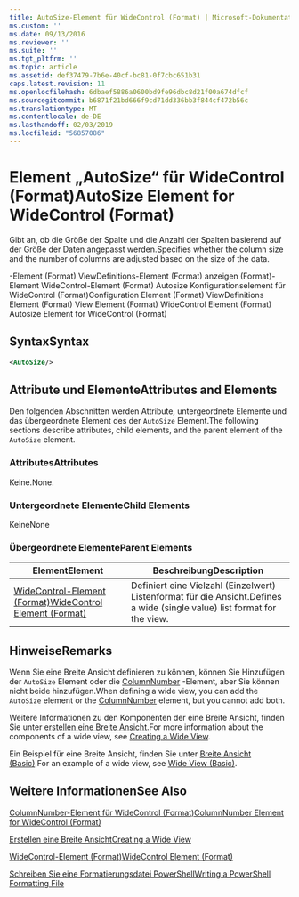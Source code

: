 ```yaml
---
title: AutoSize-Element für WideControl (Format) | Microsoft-Dokumentation
ms.custom: ''
ms.date: 09/13/2016
ms.reviewer: ''
ms.suite: ''
ms.tgt_pltfrm: ''
ms.topic: article
ms.assetid: def37479-7b6e-40cf-bc81-0f7cbc651b31
caps.latest.revision: 11
ms.openlocfilehash: 6dbaef5886a0600bd9fe96dbc8d21f00a674dfcf
ms.sourcegitcommit: b6871f21bd666f9cd71dd336bb3f844cf472b56c
ms.translationtype: MT
ms.contentlocale: de-DE
ms.lasthandoff: 02/03/2019
ms.locfileid: "56857086"
---
```

# <a name="autosize-element-for-widecontrol-format"></a><span data-ttu-id="c9eee-102">Element „AutoSize“ für WideControl (Format)</span><span class="sxs-lookup"><span data-stu-id="c9eee-102">AutoSize Element for WideControl (Format)</span></span>

<span data-ttu-id="c9eee-103">Gibt an, ob die Größe der Spalte und die Anzahl der Spalten basierend auf der Größe der Daten angepasst werden.</span><span class="sxs-lookup"><span data-stu-id="c9eee-103">Specifies whether the column size and the number of columns are adjusted based on the size of the data.</span></span>

<span data-ttu-id="c9eee-104">-Element (Format) ViewDefinitions-Element (Format) anzeigen (Format)-Element WideControl-Element (Format) Autosize Konfigurationselement für WideControl (Format)</span><span class="sxs-lookup"><span data-stu-id="c9eee-104">Configuration Element (Format) ViewDefinitions Element (Format) View Element (Format) WideControl Element (Format) Autosize Element for WideControl (Format)</span></span>

## <a name="syntax"></a><span data-ttu-id="c9eee-105">Syntax</span><span class="sxs-lookup"><span data-stu-id="c9eee-105">Syntax</span></span>

```xml
<AutoSize/>
```

## <a name="attributes-and-elements"></a><span data-ttu-id="c9eee-106">Attribute und Elemente</span><span class="sxs-lookup"><span data-stu-id="c9eee-106">Attributes and Elements</span></span>

<span data-ttu-id="c9eee-107">Den folgenden Abschnitten werden Attribute, untergeordnete Elemente und das übergeordnete Element des der `AutoSize` Element.</span><span class="sxs-lookup"><span data-stu-id="c9eee-107">The following sections describe attributes, child elements, and the parent element of the `AutoSize` element.</span></span>

### <a name="attributes"></a><span data-ttu-id="c9eee-108">Attributes</span><span class="sxs-lookup"><span data-stu-id="c9eee-108">Attributes</span></span>

<span data-ttu-id="c9eee-109">Keine.</span><span class="sxs-lookup"><span data-stu-id="c9eee-109">None.</span></span>

### <a name="child-elements"></a><span data-ttu-id="c9eee-110">Untergeordnete Elemente</span><span class="sxs-lookup"><span data-stu-id="c9eee-110">Child Elements</span></span>

<span data-ttu-id="c9eee-111">Keine</span><span class="sxs-lookup"><span data-stu-id="c9eee-111">None</span></span>

### <a name="parent-elements"></a><span data-ttu-id="c9eee-112">Übergeordnete Elemente</span><span class="sxs-lookup"><span data-stu-id="c9eee-112">Parent Elements</span></span>

|<span data-ttu-id="c9eee-113">Element</span><span class="sxs-lookup"><span data-stu-id="c9eee-113">Element</span></span>|<span data-ttu-id="c9eee-114">Beschreibung</span><span class="sxs-lookup"><span data-stu-id="c9eee-114">Description</span></span>|
|-------------|-----------------|
|[<span data-ttu-id="c9eee-115">WideControl-Element (Format)</span><span class="sxs-lookup"><span data-stu-id="c9eee-115">WideControl Element (Format)</span></span>](./widecontrol-element-format.md)|<span data-ttu-id="c9eee-116">Definiert eine Vielzahl (Einzelwert) Listenformat für die Ansicht.</span><span class="sxs-lookup"><span data-stu-id="c9eee-116">Defines a wide (single value) list format for the view.</span></span>|

## <a name="remarks"></a><span data-ttu-id="c9eee-117">Hinweise</span><span class="sxs-lookup"><span data-stu-id="c9eee-117">Remarks</span></span>

<span data-ttu-id="c9eee-118">Wenn Sie eine Breite Ansicht definieren zu können, können Sie Hinzufügen der `AutoSize` Element oder die [ColumnNumber](./columnnumber-element-for-widecontrol-format.md) -Element, aber Sie können nicht beide hinzufügen.</span><span class="sxs-lookup"><span data-stu-id="c9eee-118">When defining a wide view, you can add the `AutoSize` element or the [ColumnNumber](./columnnumber-element-for-widecontrol-format.md) element, but you cannot add both.</span></span>

<span data-ttu-id="c9eee-119">Weitere Informationen zu den Komponenten der eine Breite Ansicht, finden Sie unter [erstellen eine Breite Ansicht](./creating-a-wide-view.md).</span><span class="sxs-lookup"><span data-stu-id="c9eee-119">For more information about the components of a wide view, see [Creating a Wide View](./creating-a-wide-view.md).</span></span>

<span data-ttu-id="c9eee-120">Ein Beispiel für eine Breite Ansicht, finden Sie unter [Breite Ansicht (Basic)](./wide-view-basic.md).</span><span class="sxs-lookup"><span data-stu-id="c9eee-120">For an example of a wide view, see [Wide View (Basic)](./wide-view-basic.md).</span></span>

## <a name="see-also"></a><span data-ttu-id="c9eee-121">Weitere Informationen</span><span class="sxs-lookup"><span data-stu-id="c9eee-121">See Also</span></span>

[<span data-ttu-id="c9eee-122">ColumnNumber-Element für WideControl (Format)</span><span class="sxs-lookup"><span data-stu-id="c9eee-122">ColumnNumber Element for WideControl (Format)</span></span>](./columnnumber-element-for-widecontrol-format.md)

[<span data-ttu-id="c9eee-123">Erstellen eine Breite Ansicht</span><span class="sxs-lookup"><span data-stu-id="c9eee-123">Creating a Wide View</span></span>](./creating-a-wide-view.md)

[<span data-ttu-id="c9eee-124">WideControl-Element (Format)</span><span class="sxs-lookup"><span data-stu-id="c9eee-124">WideControl Element (Format)</span></span>](./widecontrol-element-format.md)

[<span data-ttu-id="c9eee-125">Schreiben Sie eine Formatierungsdatei PowerShell</span><span class="sxs-lookup"><span data-stu-id="c9eee-125">Writing a PowerShell Formatting File</span></span>](./writing-a-powershell-formatting-file.md)
